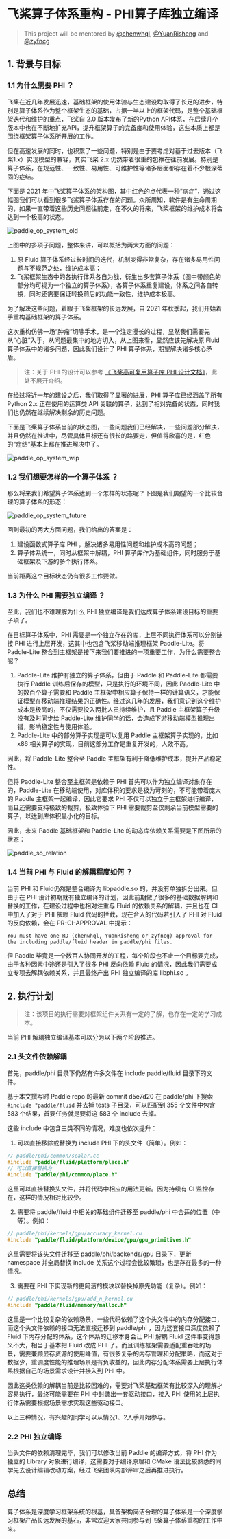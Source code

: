 # 飞桨算子体系重构 - PHI算子库独立编译

> This project will be mentored by [@chenwhql](http://github.com/chenwhql), [@YuanRisheng](https://github.com/YuanRisheng) and [@zyfncg](https://github.com/zyfncg)

## 1. 背景与目标

### 1.1 为什么需要 PHI ？

飞桨在近几年发展迅速，基础框架的使用体验与生态建设均取得了长足的进步，特别是算子体系作为整个框架生态的基础，占据一半以上的框架代码，是整个基础框架迭代和维护的重点，飞桨自 2.0 版本发布了新的Python API体系，在后续几个版本中也在不断地扩充API，提升框架算子的完备度和使用体验，这些本质上都是围绕框架算子体系所开展的工作。

但在高速发展的同时，也积累了一些问题，特别是由于要考虑对基于过去版本（飞桨1.x）实现模型的兼容，其实飞桨 2.x 仍然带着很重的包袱在往前发展。特别是算子体系，在规范性、一致性、易用性、可维护性等诸多层面都存在着不少根深蒂固的症结。

下面是 2021 年中飞桨算子体系的架构图，其中红色的点代表一种“病症”，通过这幅图我们可以看到很多飞桨算子体系存在的问题。众所周知，软件是有生命周期的，如果一直带着这些历史问题往前走，在不久的将来，飞桨框架的维护成本将会达到一个极高的状态。

![paddle_op_system_old](./images/paddle_op_system_old.png)

上图中的多项子问题，整体来讲，可以概括为两大方面的问题：
1. 原 Fluid 算子体系经过长时间的迭代，机制变得非常复杂，存在诸多易用性问题与不规范之处，维护成本高；
2. 飞桨框架生态中的各执行体系各自为战，衍生出多套算子体系（图中带颜色的部分均可视为一个独立的算子体系），各算子体系重复建设，体系之间各自转换，同时还需要保证转换前后的功能一致性，维护成本极高。

为了解决这些问题，着眼于飞桨框架的长远发展，自 2021 年秋季起，我们开始着手重构基础框架的算子体系。

这次重构仿佛一场“肿瘤”切除手术，是一个注定漫长的过程，显然我们需要先从“心脏”入手，从问题最集中的地方切入，从上图来看，显然应该先解决原 Fluid 算子体系中的诸多问题，因此我们设计了 PHI 算子体系，期望解决诸多核心矛盾。
> 注：关于 PHI 的设计可以参考 [《飞桨高可复用算子库 PHI 设计文档》](https://github.com/PaddlePaddle/docs/blob/develop/docs/design/phi/design_cn.md)，此处不展开介绍。

在经过将近一年的建设之后，我们取得了显著的进展，PHI 算子库已经涵盖了所有 Python 2.x 正在使用的运算类 API 关联的算子，达到了相对完备的状态，同时我们也仍然在继续解决剩余的历史问题。

下面是飞桨算子体系当前的状态图，一些问题我们已经解决，一些问题部分解决，并且仍然在推进中，尽管具体目标还有很长的路要走，但值得欣喜的是，红色的“症结”基本上都在推进解决中了。

![paddle_op_system_wip](./images/paddle_op_system_wip.png)

### 1.2 我们想要怎样的一个算子体系 ？

那么将来我们希望算子体系达到一个怎样的状态呢？下图是我们期望的一个比较合理的算子体系的形态：

![paddle_op_system_future](./images/paddle_op_system_future.png)

回到最初的两大方面问题，我们给出的答案是：
1. 建设函数式算子库 PHI ，解决诸多易用性问题和维护成本高的问题；
2. 算子体系统一，同时从框架中解耦，PHI 算子库作为基础组件，同时服务于基础框架及下游的多个执行体系。

当前距离这个目标状态仍有很多工作要做。

### 1.3 为什么 PHI 需要独立编译 ？

至此，我们也不难理解为什么 PHI 独立编译是我们达成算子体系建设目标的重要子项了。

在目标算子体系中，PHI 需要是一个独立存在的库，上层不同执行体系可以分别链接 PHI 进行上层开发，这其中也包含飞桨移动端推理框架 Paddle-Lite。将 Paddle-Lite 整合到主框架是接下来我们要推进的一项重要工作，为什么需要整合呢？

1. Paddle-Lite 维护有独立的算子体系，但由于 Paddle 和 Paddle-Lite 都需要执行 Paddle 训练后保存的模型，只是执行的环境不同，因此 Paddle-Lite 中的数百个算子需要和 Paddle 主框架中相应算子保持一样的计算语义，才能保证模型在移动端推理结果的正确性。经过这几年的发展，我们意识到这个维护成本是极高的，不仅需要投入两批人员持续维护，且 Paddle 主框架算子升级没有及时同步给 Paddle-Lite 维护同学的话，会造成下游移动端模型推理出错，影响稳定性与使用体验。
2. Paddle-Lite 中的部分算子实现是可以复用 Paddle 主框架算子实现的，比如 x86 相关算子的实现，目前这部分工作是重复开发的，人效不高。

因此，将 Paddle-Lite 整合至 Paddle 主框架有利于降低维护成本，提升产品稳定性。

但将 Paddle-Lite 整合至主框架是依赖于 PHI 首先可以作为独立编译对象存在的，Paddle-Lite 在移动端使用，对库体积的要求是极为苛刻的，不可能带着庞大的 Paddle 主框架一起编译，因此它要求 PHI 不仅可以独立于主框架进行编译，而且还需要支持极致的裁剪，极致体验下 PHI 需要裁剪至仅剩余当前模型需要的算子，以达到库体积最小化的目标。

因此，未来 Paddle 基础框架和 Paddle-Lite 的动态库依赖关系需要是下图所示的状态：

![paddle_so_relation](./images/paddle_so_relation.png)

### 1.4 当前 PHI 与 Fluid 的解耦程度如何 ？

当前 PHI 和 Fluid仍然是整合编译为 libpaddle.so 的，并没有单独拆分出来。但由于在 PHI 设计初期就有独立编译的计划，因此前期做了很多的基础数据解耦和替换的工作，在建设过程中也相对注重与 Fluid 的依赖关系的解耦，并且也在 CI 中加入了对于 PHI 依赖 Fluid 代码的拦截，现在合入的代码若引入了 PHI 对 Fluid 的反向依赖，会在 PR-CI-APPROVAL 中提示：

```
You must have one RD (chenwhql, YuanRisheng or zyfncg) approval for the including paddle/fluid header in paddle/phi files.
```

但 Paddle 毕竟是一个数百人协同开发的工程，每个阶段也不止一个目标要完成，由于各种因素中途还是引入了很多 PHI 反向依赖 Fluid 的情况，因此我们需要成立专项去解耦依赖关系，并且最终产出 PHI 独立编译的库 libphi.so 。


## 2. 执行计划

> 注：该项目的执行需要对框架组件关系有一定的了解，也存在一定的学习成本。

当前 PHI 解耦独立编译基本可以分为以下两个阶段推进。

### 2.1 头文件依赖解耦

首先，paddle/phi 目录下仍然有许多文件在 include paddle/fluid 目录下的文件。

基于本文撰写时 Paddle repo 的最新 commit d5e7d20 在 paddle/phi 下搜索 `#include "paddle/fluid` 并去掉 tests 子目录，可以匹配到 355 个文件中包含 583 个结果，首要任务就是要将这 583 个 include 去掉。

这些 include 中包含三类不同的情况，难度也依次提升：

1. 可以直接移除或替换为 include PHI 下的头文件（简单）。例如：

```c++
// paddle/phi/common/scalar.cc
#include "paddle/fluid/platform/place.h"
// 可以直接替换为
#include "paddle/phi/common/place.h"
```

这里可以直接替换头文件，并将代码中相应的用法更新。因为持续有 CI 监控存在，这样的情况相对比较少。

2. 需要将 paddle/fluid 中相关的基础组件迁移至 paddle/phi 中合适的位置（中等）。例如：

```c++
// paddle/phi/kernels/gpu/accuracy_kernel.cu
#include "paddle/fluid/platform/device/gpu/gpu_primitives.h"
```

这里需要将该头文件迁移至 paddle/phi/backends/gpu 目录下，更新 namespace 并全局替换 include 关系这个过程会比较繁琐，也是存在最多的一种情况。

3. 需要在 PHI 下实现新的更简洁的模块以替换掉原先功能（复杂）。例如：

```c++
// paddle/phi/kernels/gpu/add_n_kernel.cu
#include "paddle/fluid/memory/malloc.h"
```

这里是一个比较复杂的依赖场景，一些代码依赖了这个头文件中的内存分配接口，而这个头文件依赖的接口无法直接迁移到 paddle/phi ，因为这套接口深度依赖了 Fluid 下内存分配的体系，这个体系的迁移本身会让 PHI 解耦 Fluid 这件事变得意义不大，相当于基本把 Fluid 改成 PHI 了。而且训练框架需要适配重吞吐的场景，需要兼顾显存资源的使用峰值，有很多复杂的内存管理和分配策略，而这对于数据少，重调度性能的推理场景是有负收益的，因此内存分配体系需要上层执行体系根据自己的场景需求设计并接入到 PHI 中。

因此这类依赖的解耦当前是比较困难的，需要对飞桨基础框架有比较深入的理解才容易执行，最终可能需要在 PHI 中封装出一套驱动接口，接入 PHI 使用的上层执行体系需要根据场景需求实现这些驱动接口。

以上三种情况，有兴趣的同学可以从情况1、2入手开始参与。

### 2.2 PHI 独立编译

当头文件的依赖清理完毕，我们可以修改当前 Paddle 的编译方式，将 PHI 作为独立的 Library 对象进行编译，这需要对于编译原理和 CMake 语法比较熟悉的同学先去设计编辑改动方案，经过飞桨团队内部评审之后再推进执行。

## 总结

算子体系是深度学习框架系统的根基，具备架构简洁合理的算子体系是一个深度学习框架产品长远发展的基石，非常欢迎大家共同参与到飞桨算子体系重构的工作中来。
